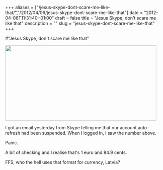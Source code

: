 +++
aliases = ["/jesus-skype-dont-scare-me-like-that/","/2012/04/06/jesus-skype-dont-scare-me-like-that"]
date = "2012-04-06T11:31:40+01:00"
draft = false
title = "Jesus Skype, don't scare me like that"
description = ""
slug = "jesus-skype-dont-scare-me-like-that"
+++

#"Jesus Skype, don't scare me like that"

<a href="https://d2j17b10ywb1i7.cloudfront.net/wp-content/uploads/2012/04/skype.png"><img class="alignnone size-full wp-image-664" title="skype" src="https://d2j17b10ywb1i7.cloudfront.net/wp-content/uploads/2012/04/skype.png" alt="" width="480" height="239" /></a>

I got an email yesterday from Skype telling me that our account auto-refresh had been suspended. When I logged in, I saw the number above.

Panic.

A bit of checking and I realise that's 1 euro and 84.9 cents.

FFS, who the hell uses that format for currency, Latvia?